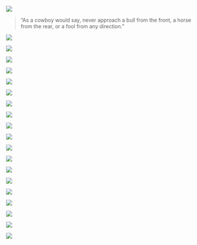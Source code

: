 <!-- ---
title: 'England'
subtitle: 'Cherrio'
date: 2018-06-30 00:00:00
description: Roaming and photographying the natural beauty and wildlife of western USA.
featured_image: '/images/TEMPLATE/1.jpg'
--- -->

![](/images/TEMPLATE/1.jpg)


> “As a cowboy would say, never approach a bull from the front, a horse from the rear, or a fool from any direction.”


![](/images/TEMPLATE/2.jpg)  

![](/images/TEMPLATE/3.jpg)  

![](/images/TEMPLATE/4.jpg)  

![](/images/TEMPLATE/5.jpg)

![](/images/TEMPLATE/6.jpg) 

![](/images/TEMPLATE/7.jpg)  

![](/images/TEMPLATE/8.jpg)  

![](/images/TEMPLATE/9.jpg)  

![](/images/TEMPLATE/10.jpg)  

![](/images/TEMPLATE/11.jpg)

![](/images/TEMPLATE/12.jpg) 

![](/images/TEMPLATE/13.jpg)  

![](/images/TEMPLATE/14.jpg)  

![](/images/TEMPLATE/15.jpg)

![](/images/TEMPLATE/16.jpg) 

![](/images/TEMPLATE/17.jpg)  

![](/images/TEMPLATE/18.jpg)  

![](/images/TEMPLATE/19.jpg) 

![](/images/TEMPLATE/20.jpg) 
